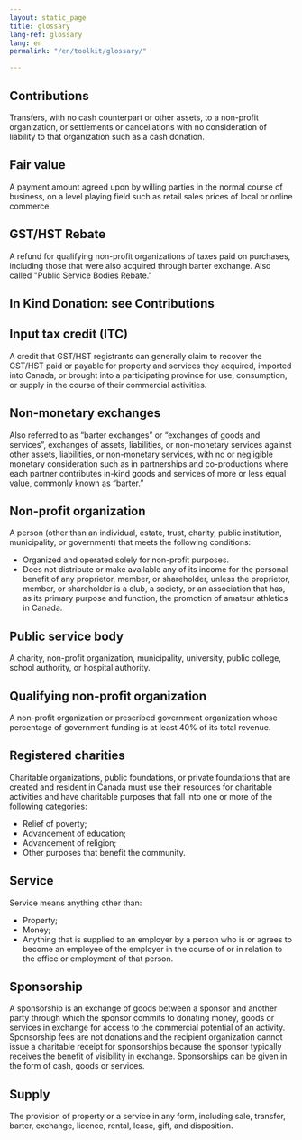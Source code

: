 ```yaml
---
layout: static_page
title: glossary
lang-ref: glossary
lang: en
permalink: "/en/toolkit/glossary/"

---
```

## Contributions

Transfers, with no cash counterpart or other assets, to a non-profit organization, or settlements or cancellations with no consideration of liability to that organization such as a cash donation.

## Fair value

A payment amount agreed upon by willing parties in the normal course of business, on a level playing field such as retail sales prices of local or online commerce.

## GST/HST Rebate

A refund for qualifying non-profit organizations of taxes paid on purchases, including those that were also acquired through barter exchange.  Also called "Public Service Bodies Rebate."

## In Kind Donation: see Contributions

## Input tax credit (ITC)

A credit that GST/HST registrants can generally claim to recover the GST/HST paid or payable for property and services they acquired, imported into Canada, or brought into a participating province for use, consumption, or supply in the course of their commercial activities.

## Non-monetary exchanges

Also referred to as “barter exchanges” or “exchanges of goods and services”, exchanges of assets, liabilities, or non-monetary services against other assets, liabilities, or non-monetary services, with no or negligible monetary consideration such as in partnerships and co-productions where each partner contributes in-kind goods and services of more or less equal value, commonly known as “barter.”

## Non-profit organization

A person (other than an individual, estate, trust, charity, public institution, municipality, or government) that meets the following conditions:

* Organized and operated solely for non-profit purposes.
* Does not distribute or make available any of its income for the personal benefit of any proprietor, member, or shareholder, unless the proprietor, member, or shareholder is a club, a society, or an association that has, as its primary purpose and function, the promotion of amateur athletics in Canada.

## Public service body

A charity, non-profit organization, municipality, university, public college, school authority, or hospital authority.

## Qualifying non-profit organization

A non-profit organization or prescribed government organization whose percentage of government funding is at least 40% of its total revenue.

## Registered charities

Charitable organizations, public foundations, or private foundations that are created and resident in Canada must use their resources for charitable activities and have charitable purposes that fall into one or more of the following categories:

* Relief of poverty;
* Advancement of education;
* Advancement of religion;
* Other purposes that benefit the community.

## Service

Service means anything other than:

* Property;
* Money;
* Anything that is supplied to an employer by a person who is or agrees to become an employee of the employer in the course of or in relation to the office or employment of that person.

## Sponsorship

A sponsorship is an exchange of goods between a sponsor and another party through which the sponsor commits to donating money, goods or services in exchange for access to the commercial potential of an activity. Sponsorship fees are not donations and the recipient organization cannot issue a charitable receipt for sponsorships because the sponsor typically receives the benefit of visibility in exchange. Sponsorships can be given in the form of cash, goods or services.

## Supply

The provision of property or a service in any form, including sale, transfer, barter, exchange, licence, rental, lease, gift, and disposition.